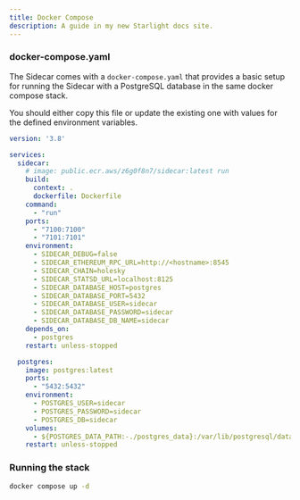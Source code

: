 ```yaml
---
title: Docker Compose
description: A guide in my new Starlight docs site.
---
```


### docker-compose.yaml

The Sidecar comes with a `docker-compose.yaml` that provides a basic setup for running the Sidecar with a PostgreSQL database in the same docker compose stack.

You should either copy this file or update the existing one with values for the defined environment variables.

```yaml
version: '3.8'

services:
  sidecar:
    # image: public.ecr.aws/z6g0f8n7/sidecar:latest run
    build:
      context: .
      dockerfile: Dockerfile
    command:
      - "run"
    ports:
      - "7100:7100"
      - "7101:7101"
    environment:
      - SIDECAR_DEBUG=false
      - SIDECAR_ETHEREUM_RPC_URL=http://<hostname>:8545
      - SIDECAR_CHAIN=holesky
      - SIDECAR_STATSD_URL=localhost:8125
      - SIDECAR_DATABASE_HOST=postgres
      - SIDECAR_DATABASE_PORT=5432
      - SIDECAR_DATABASE_USER=sidecar
      - SIDECAR_DATABASE_PASSWORD=sidecar
      - SIDECAR_DATABASE_DB_NAME=sidecar
    depends_on:
      - postgres
    restart: unless-stopped

  postgres:
    image: postgres:latest
    ports:
      - "5432:5432"
    environment:
      - POSTGRES_USER=sidecar
      - POSTGRES_PASSWORD=sidecar
      - POSTGRES_DB=sidecar
    volumes:
      - ${POSTGRES_DATA_PATH:-./postgres_data}:/var/lib/postgresql/data
    restart: unless-stopped
```

### Running the stack

```bash
docker compose up -d
```
